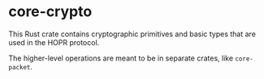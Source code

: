 # core-crypto

This Rust crate contains cryptographic primitives and basic types that
are used in the HOPR protocol.

The higher-level operations are meant to be in separate crates, like `core-packet`.
